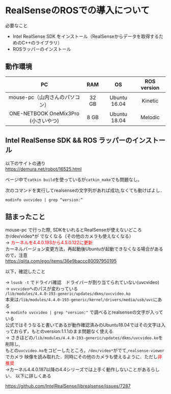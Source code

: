 # RealSenseのROSでの導入について

必要なこと
- Intel RealSense SDK をインストール（RealSenseからデータを取得するためのC++のライブラリ）
- ROSラッパーのインストール

## 動作環境

| PC | RAM | OS | ROS version |
|:-:|:-:|:-:|:-:|
| mouse-pc（山内さんのパソコン） | 32 GB | Ubuntu 16.04 | Kinetic |
| ONE-NETBOOK OneMix3Pro (小さいやつ) | 8 GB | Ubuntu 18.04 | Melodic |

## Intel RealSense SDK && ROS ラッパーのインストール

以下のサイトの通り  
https://demura.net/robot/16525.html

ページ中で`catkin build`を使っているが`catkin_make`でも問題なし。

次のコマンドを実行してrealsenseの文字列があれば成功,なくても動けばよし．

```
modinfo uvcvideo | grep “version:”
```

## 詰まったこと

mouse-pc で行った際, SDKをいれるとRealSenseが使えないどころか/dev/video*が
でなくなる（その他のカメラも使えなくなる）  
→ <span style="color: red; ">カーネルを4.4.0.193から4.5.0.122に更新</span>  
カーネルバージョン変更方法，再起動後Ubuntuが起動できなくなる場合があるので，注意  
https://qiita.com/ego/items/36e9baccc80097950195  

以下，確認したこと

→ `lsusb -t` でドライバ確認　ドライバーが割り当てられていない(uvcvideo)  
→ `uvcvideo`へのパスが変わっている  
`/lib/modules/4.4.0-193-generic/updates/dkms/uvcvideo.ko`  
本来は`/lib/modules/4.4.0-193-generic/kernel/drivers/media/usb/uvc`にある  
→ `modinfo uvcvideo | grep "version:"` で調べるとrealsenseの文字が入っている  
公式ではそうなると書いてあるが動作確認済みのUbuntu18.04ではその文字は入っておらず，もとのversion:1.1.1のまま問題なく使える  
→ さきほどの`/lib/modules/4.4.0-193-generic/updates/dkms/uvcvideo.ko`を削除し,  
もとの`uvcvideo.ko`をコピーしたところ，`/dev/video*`がでて,`realsense-viewer`でカメラ
映像を読み取れた．同時にその他のカメラも使えるように．ただし<span style="color: red; ">非推奨</span>  
→カーネル4.4.0.187以降の4.4シリーズでは上手く動作しないことがあるらしい．
以下に詳しくある

https://github.com/IntelRealSense/librealsense/issues/7287